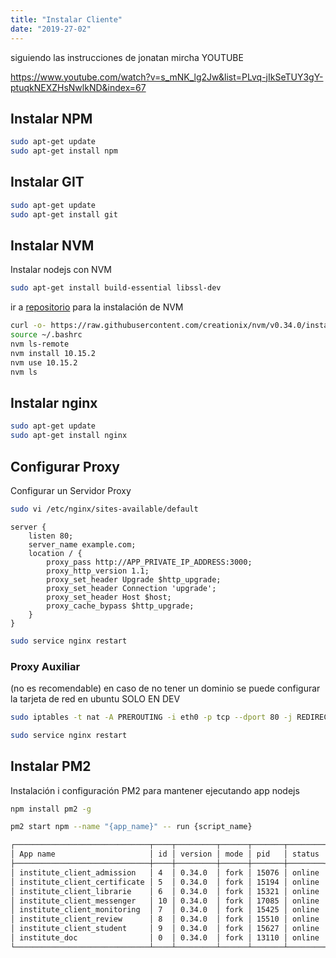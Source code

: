 ```yaml
---
title: "Instalar Cliente"
date: "2019-27-02"
---
```


siguiendo las instrucciones de jonatan mircha YOUTUBE

https://www.youtube.com/watch?v=s_mNK_lg2Jw&list=PLvq-jIkSeTUY3gY-ptuqkNEXZHsNwlkND&index=67

## Instalar NPM
```bash
sudo apt-get update
sudo apt-get install npm
```

## Instalar GIT
```bash
sudo apt-get update
sudo apt-get install git
```

## Instalar NVM
Instalar nodejs con NVM

```bash
sudo apt-get install build-essential libssl-dev
```

ir a [repositorio](https://github.com/creationix/nvm) para la instalación de NVM

```bash
curl -o- https://raw.githubusercontent.com/creationix/nvm/v0.34.0/install.sh | bash
source ~/.bashrc
nvm ls-remote
nvm install 10.15.2
nvm use 10.15.2
nvm ls
```

## Instalar nginx
```bash
sudo apt-get update
sudo apt-get install nginx
```

## Configurar Proxy
Configurar un Servidor Proxy
```bash
sudo vi /etc/nginx/sites-available/default
```

```nginx
server {
    listen 80;
    server_name example.com;
    location / {
        proxy_pass http://APP_PRIVATE_IP_ADDRESS:3000;
        proxy_http_version 1.1;
        proxy_set_header Upgrade $http_upgrade;
        proxy_set_header Connection 'upgrade';
        proxy_set_header Host $host;
        proxy_cache_bypass $http_upgrade;
    }
}
```

```bash
sudo service nginx restart
```
### Proxy Auxiliar
(no es recomendable) en caso de no tener un dominio se puede configurar la tarjeta de red en ubuntu SOLO EN DEV
```bash
sudo iptables -t nat -A PREROUTING -i eth0 -p tcp --dport 80 -j REDIRECT --to-port 3102
```
```bash
sudo service nginx restart
```

## Instalar PM2
Instalación i configuración PM2 para mantener ejecutando app nodejs 

```bash
npm install pm2 -g
```

```bash
pm2 start npm --name "{app_name}" -- run {script_name}
```

```bash
┌──────────────────────────────┬────┬─────────┬──────┬───────┬────────┬─────────┬────────┬──────┬───────────┬──────┬──────────┐
│ App name                     │ id │ version │ mode │ pid   │ status │ restart │ uptime │ cpu  │ mem       │ user │ watching │
├──────────────────────────────┼────┼─────────┼──────┼───────┼────────┼─────────┼────────┼──────┼───────────┼──────┼──────────┤
│ institute_client_admission   │ 4  │ 0.34.0  │ fork │ 15076 │ online │ 0       │ 3h     │ 0.1% │ 45.6 MB   │ yoel │ disabled │
│ institute_client_certificate │ 5  │ 0.34.0  │ fork │ 15194 │ online │ 0       │ 3h     │ 0.1% │ 45.7 MB   │ yoel │ disabled │
│ institute_client_librarie    │ 6  │ 0.34.0  │ fork │ 15321 │ online │ 0       │ 3h     │ 0.2% │ 45.6 MB   │ yoel │ disabled │
│ institute_client_messenger   │ 10 │ 0.34.0  │ fork │ 17085 │ online │ 0       │ 3h     │ 0.1% │ 47.1 MB   │ yoel │ disabled │
│ institute_client_monitoring  │ 7  │ 0.34.0  │ fork │ 15425 │ online │ 0       │ 3h     │ 0.1% │ 45.7 MB   │ yoel │ disabled │
│ institute_client_review      │ 8  │ 0.34.0  │ fork │ 15510 │ online │ 0       │ 3h     │ 0.1% │ 45.0 MB   │ yoel │ disabled │
│ institute_client_student     │ 9  │ 0.34.0  │ fork │ 15627 │ online │ 0       │ 3h     │ 0.1% │ 46.1 MB   │ yoel │ disabled │
│ institute_doc                │ 0  │ 0.34.0  │ fork │ 13110 │ online │ 0       │ 4h     │ 0.1% │ 48.2 MB   │ yoel │ disabled │
└──────────────────────────────┴────┴─────────┴──────┴───────┴────────┴─────────┴────────┴──────┴───────────┴──────┴──────────┘
```
